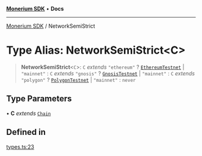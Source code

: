 [**Monerium SDK**](../README.md) • **Docs**

***

[Monerium SDK](../README.md) / NetworkSemiStrict

# Type Alias: NetworkSemiStrict\<C\>

> **NetworkSemiStrict**\<`C`\>: `C` *extends* `"ethereum"` ? [`EthereumTestnet`](EthereumTestnet.md) \| `"mainnet"` : `C` *extends* `"gnosis"` ? [`GnosisTestnet`](GnosisTestnet.md) \| `"mainnet"` : `C` *extends* `"polygon"` ? [`PolygonTestnet`](PolygonTestnet.md) \| `"mainnet"` : `never`

## Type Parameters

• **C** *extends* [`Chain`](Chain.md)

## Defined in

[types.ts:23](https://github.com/monerium/js-monorepo/blob/main/packages/sdk/src/types.ts#L23)
